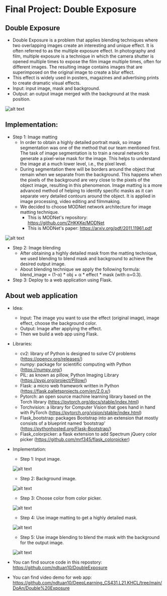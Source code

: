 # **Final Project: Double Exposure**
## Double Exposure
- Double Exposure is a problem that applies blending techniques where two overlapping images create an interesting and unique effect. It is often referred to as the multiple exposure effect. In photography and film, multiple exposure is a technique in which the camera shutter is opened multiple times to expose the film image multiple times, often for different images. The resulting image contains images that are superimposed on the original image to create a blur effect.
- This effect is widely used in posters, magazines and advertising prints to create dramatic visual effects.
- Input: input image, mask and background.
- Output: an output image merged with the background at the mask position.

![alt text](https://github.com/ndtuan10/DeepLearning_CS431.L21.KHCL/blob/main/DoAn/Double%20Exposure/Image/double-exposure.png)

## Implementation:
- Step 1: Image matting
  - In order to obtain a highly detailed portrait mask, so image segmentation was one of the method that our team mentioned first. The task of image segmentation is to train a neural network to generate a pixel-wise mask for the image. This helps to understand the image at a much lower level, i.e., the pixel level.
  - During segmentation there will be borders around the object that remain when we separate from the background. This happens when the pixels of the background are very close to the pixels of the object image, resulting in this phenomenon. Image matting is a more advanced method of helping to identify specific masks as it can separate very detailed contours around the object. It is applied in image processing, video editing and filmmaking.
  - We decided to choose MODNet network architecture for image matting technique. 
    - This is MODNet's repository:  https://github.com/ZHKKKe/MODNet
    - This is MODNet's paper: https://arxiv.org/pdf/2011.11961.pdf
   
 ![alt text](https://github.com/ndtuan10/DeepLearning_CS431.L21.KHCL/blob/main/DoAn/Double%20Exposure/Image/MODNet-architecture.png)
  
- Step 2: Image blending
  - After obtaining a highly detailed mask from the matting technique, we used blending to blend mask and background to achieve the desired output image.
  - About blending technique we apply the following formula: blend_image = (1-α) * obj + α * effect * mask (with α=0.3).
- Step 3: Deploy to a web application using Flask.
## About web application
- Idea:
  - Input: The image you want to use the effect (original image), image effect, choose the background color.
  - Output: Image after applying the effect.
  - Then we build a web app using Flask.
- Libraries:
  - cv2: library of Python is designed to solve CV problems (https://opencv.org/releases/)
  - numpy: package for scientific computing with Python (https://numpy.org/)
  - PIL: as known as pillow, Python Imaging Library (https://pypi.org/project/Pillow/)
  - Flask: a micro web framework written in Python (https://flask.palletsprojects.com/en/2.0.x/)
  - Pytorch: an open source machine learning library based on the Torch library (https://pytorch.org/docs/stable/index.html)
  - Torchvision: a library for Computer Vision that goes hand in hand with PyTorch (https://pytorch.org/vision/stable/index.html)
  - Flask_bootstrap: packages Bootstrap into an extension that mostly consists of a blueprint named ‘bootstrap’ (https://pythonhosted.org/Flask-Bootstrap/)
  - Flask_colorpicker: a flask extension to add Spectrum jQuery color picker (https://github.com/mrf345/flask_colorpicker)

- Implementation:
  - Step 1: Input image.
  
  ![alt text](https://github.com/ndtuan10/DeepLearning_CS431.L21.KHCL/blob/main/DoAn/Double%20Exposure/Image/input_image.jpg)
  
  - Step 2: Background image.
  
  ![alt text](https://github.com/ndtuan10/DeepLearning_CS431.L21.KHCL/blob/main/DoAn/Double%20Exposure/Image/background.jpg)
  
  - Step 3: Choose color from color picker.
  
  ![alt text](https://github.com/ndtuan10/DeepLearning_CS431.L21.KHCL/blob/main/DoAn/Double%20Exposure/Image/color%20picker.png)
  
  - Step 4: Use image matting to get a highly detailed mask.
  
  ![alt text](https://github.com/ndtuan10/DeepLearning_CS431.L21.KHCL/blob/main/DoAn/Double%20Exposure/Image/mask.png)
  
  - Step 5: Use image blending to blend the mask with the background for the output image.
  
  ![alt text](https://github.com/ndtuan10/DeepLearning_CS431.L21.KHCL/blob/main/DoAn/Double%20Exposure/Image/output_image.png)

- You can find source code in this repostory: https://github.com/ndtuan10/DoubleExposure
- You can find video demo for web app: https://github.com/ndtuan10/DeepLearning_CS431.L21.KHCL/tree/main/DoAn/Double%20Exposure
